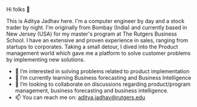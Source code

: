 Hi folks :vulcan_salute:

This is Aditya Jadhav here. I'm a computer engineer by day and a stock trader by night. I'm originally from Bombay (India) and currently based in New Jersey (USA) for my master's program at The Rutgers Business School. I have an extensive and proven experience in sales, ranging from startups to corporates. 
Taking a small detour, I dived into the Product management world which gave me a platform to solve customer problems by implementing new solutions.    

- 👀 I’m interested in solving problems related to product implementation
- 🌱 I’m currently learning Business forecasting and Business Intelligence
- 💞️ I’m looking to collaborate on discussions regarding product/program management, business forecasting and business intelligence.
- 📫 You can reach me on: aditya.jadhav@rutgers.edu


